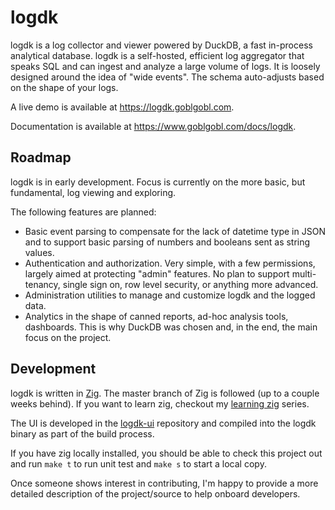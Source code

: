 # logdk
logdk is a log collector and viewer powered by DuckDB, a fast in-process analytical database. logdk is a self-hosted, efficient log aggregator that speaks SQL and can ingest and analyze a large volume of logs. It is loosely designed around the idea of "wide events". The schema auto-adjusts based on the shape of your logs.

A live demo is available at <https://logdk.goblgobl.com>.

Documentation is available at <https://www.goblgobl.com/docs/logdk>.

## Roadmap
logdk is in early development. Focus is currently on the more basic, but fundamental, log viewing and exploring.

The following features are planned:
* Basic event parsing to compensate for the lack of datetime type in JSON and to support basic parsing of numbers and booleans sent as string values.
* Authentication and authorization. Very simple, with a few permissions, largely aimed at protecting "admin" features. No plan to support multi-tenancy, single sign on, row level security, or anything more advanced.
* Administration utilities to manage and customize logdk and the logged data.
* Analytics in the shape of canned reports, ad-hoc analysis tools, dashboards. This is why DuckDB was chosen and, in the end, the main focus on the project.

## Development
logdk is written in [Zig](https://ziglang.org/). The master branch of Zig is followed (up to a couple weeks behind). If you want to learn zig, checkout my [learning zig](https://www.openmymind.net/learning_zig/) series.

The UI is developed in the [logdk-ui](https://github.com/karlseguin/logdk-ui) repository and compiled into the logdk binary as part of the build process.

If you have zig locally installed, you should be able to check this project out and run `make t` to run unit test and `make s` to start a local copy.

Once someone shows interest in contributing, I'm happy to provide a more detailed description of the project/source to help onboard developers.
